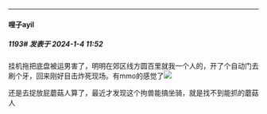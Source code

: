 
*****

####  哩子ayil  
##### 1193#       发表于 2024-1-4 11:52

挂机拖把底盘被运男害了，明明在郊区线方圆百里就我一个人的，开了个自动门去刷个牙，回来刚好目击炸死现场。有mmo的感觉了<img src="https://static.saraba1st.com/image/smiley/face2017/068.png" referrerpolicy="no-referrer">

还是去捉放屁蘑菇人算了，最近才发现这个拘兽能搞坐骑，就是找不到能抓的蘑菇人

